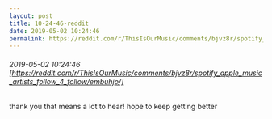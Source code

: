 ```yaml
---
layout: post
title: 10-24-46-reddit
date: 2019-05-02 10:24:46
permalink: https://reddit.com/r/ThisIsOurMusic/comments/bjvz8r/spotify_apple_music_artists_follow_4_follow/embuhjo/
---
```


###### 2019-05-02 10:24:46 [https://reddit.com/r/ThisIsOurMusic/comments/bjvz8r/spotify_apple_music_artists_follow_4_follow/embuhjo/]
thank you that means a lot to hear! hope to keep getting better

